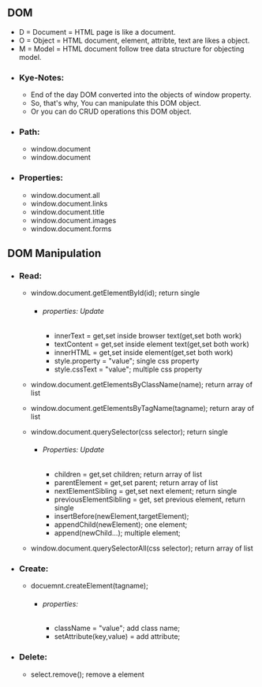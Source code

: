 ## DOM
- D = Document = HTML page is like a document. 
- O = Object = HTML document, element, attribte, text are likes a object.
- M = Model = HTML document follow tree data structure for objecting model.
- ### Kye-Notes:
	- End of the day DOM converted into the objects of window property.
	- So, that's why, You can manipulate this DOM object.
	- Or you can do CRUD operations this DOM object.
- ### Path:
	- window.document
	- window.document
- ### Properties:
	- window.document.all
	- window.document.links
	- window.document.title
	- window.document.images
	- window.document.forms
## DOM Manipulation
- ### Read:
	- window.document.getElementById(id); return single
		- ###### properties: Update
			- innerText = get,set inside browser text(get,set both work)
			- textContent = get,set inside element text(get,set both work)
			- innerHTML = get,set inside element(get,set both work)
			- style.property = "value"; single css property
			- style.cssText = "value"; multiple css property
	
	- window.document.getElementsByClassName(name); return array of list
	- window.document.getElementsByTagName(tagname); return aray of list
	- window.document.querySelector(css selector); return single
		- ###### Properties: Update
			- children = get,set children; return array of list
			- parentElement = get,set parent; return array of list
			- nextElementSibling = get,set next element; return single
			- previousElementSibling = get, set previous element, return single
			- insertBefore(newElement,targetElement);
			- appendChild(newElement); one element;
			- append(newChild...); multiple element;
	- window.document.querySelectorAll(css selector); return array of list
- ### Create:
	- docuemnt.createElement(tagname);
		- ###### properties:
			- className = "value"; add class name;
			- setAttribute(key,value) = add attribute;
- ### Delete:
	- select.remove(); remove a element